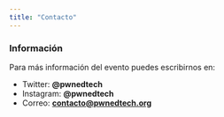 ```yaml
---
title: "Contacto"
---
```

### Información

Para más información del evento puedes escribirnos en:

- Twitter: **@pwnedtech**
- Instagram: **@pwnedtech**
- Correo: **contacto@pwnedtech.org**
